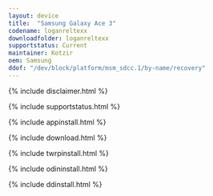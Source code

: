```yaml
---
layout: device
title:  "Samsung Galaxy Ace 3"
codename: loganreltexx
downloadfolder: loganreltexx
supportstatus: Current
maintainer: Kotzir
oem: Samsung
ddof: "/dev/block/platform/msm_sdcc.1/by-name/recovery"
---
```


{% include disclaimer.html %}

{% include supportstatus.html %}

{% include appinstall.html %}

{% include download.html %}

{% include twrpinstall.html %}

{% include odininstall.html %}

{% include ddinstall.html %}
